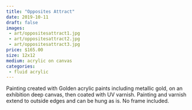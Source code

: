 ```yaml
---
title: "Opposites Attract"
date: 2019-10-11
draft: false
images:
 - art/oppositesattract1.jpg
 - art/oppositesattract2.jpg
 - art/oppositesattract3.jpg
price: $165.00
size: 12x12
medium: acrylic on canvas
categories:
 - fluid acrylic
---
```


Painting created with Golden acrylic paints including metallic gold, on an exhibition deep canvas, then coated with UV varnish. Painting and varnish extend to outside edges and can be hung as is. No frame included.
